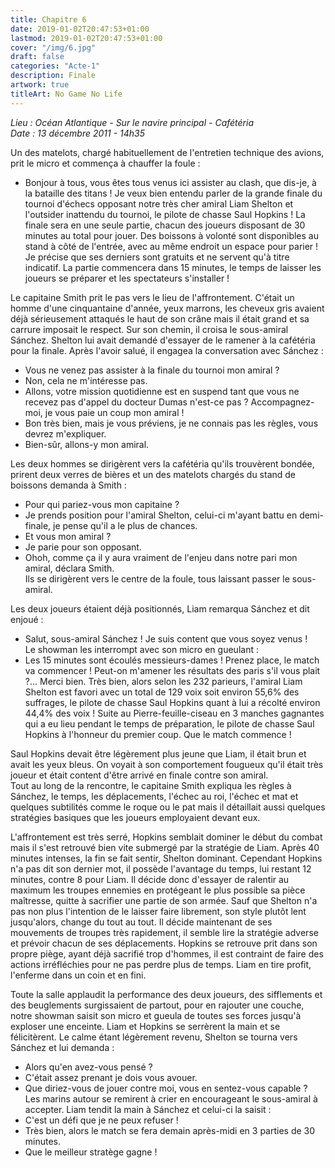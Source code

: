 ```yaml
---
title: Chapitre 6
date: 2019-01-02T20:47:53+01:00
lastmod: 2019-01-02T20:47:53+01:00
cover: "/img/6.jpg"
draft: false
categories: "Acte-1"
description: Finale
artwork: true
titleArt: No Game No Life
---
```

_Lieu :  Océan Atlantique - Sur le navire principal - Cafétéria  
Date : 13 décembre 2011 - 14h35_

Un des matelots, chargé habituellement de l'entretien technique des avions, prit le micro et commença à chauffer la foule :    
- Bonjour à tous, vous êtes tous venus ici assister au clash, que dis-je, à la bataille des titans ! Je veux bien entendu parler de la grande finale du tournoi d'échecs opposant notre très cher amiral Liam Shelton et l'outsider inattendu du tournoi, le pilote de chasse Saul Hopkins ! La finale sera en une seule partie, chacun des joueurs disposant de 30 minutes au total pour jouer. Des boissons à volonté sont disponibles au stand à côté de l'entrée, avec au même endroit un espace pour parier ! Je précise que ses derniers sont gratuits et ne servent qu'à titre indicatif. La partie commencera dans 15 minutes, le temps de laisser les joueurs se préparer et les spectateurs s'installer !  
   
Le capitaine Smith prit le pas vers le lieu de l'affrontement. C'était un homme d'une cinquantaine d'année, yeux marrons, les cheveux gris avaient déjà sérieusement attaqués le haut de son crâne mais il était grand et sa carrure imposait le respect. Sur son chemin, il croisa le sous-amiral Sánchez. Shelton lui avait demandé d'essayer de le ramener à la cafétéria pour la finale. Après l'avoir salué, il engagea la conversation avec Sánchez :    
- Vous ne venez pas assister à la finale du tournoi mon amiral ?   
- Non, cela ne m'intéresse pas.  
- Allons, votre mission quotidienne est en suspend tant que vous ne recevez pas d'appel du docteur Dumas n'est-ce pas ? Accompagnez-moi, je vous paie un coup mon amiral !  
- Bon très bien, mais je vous préviens, je ne connais pas les règles, vous devrez m'expliquer.  
- Bien-sûr, allons-y mon amiral.  
   
Les deux hommes se dirigèrent vers la cafétéria qu'ils trouvèrent bondée, prirent deux verres de bières et un des matelots chargés du stand de boissons demanda à Smith :   
- Pour qui pariez-vous mon capitaine ?   
- Je prends position pour l'amiral Shelton, celui-ci m'ayant battu en demi-finale, je pense qu'il a le plus de chances.  
- Et vous mon amiral ?  
- Je parie pour son opposant.  
- Ohoh, comme ça il y aura vraiment de l'enjeu dans notre pari mon amiral, déclara Smith.  
Ils se dirigèrent vers le centre de la foule, tous laissant passer le sous-amiral. 
   
Les deux joueurs étaient déjà positionnés, Liam remarqua Sánchez et dit enjoué :  
- Salut, sous-amiral Sánchez ! Je suis content que vous soyez venus !  
Le showman les interrompt avec son micro en gueulant :  
- Les 15 minutes sont écoulés messieurs-dames ! Prenez place, le match va commencer ! Peut-on m'amener les résultats des paris s'il vous plait ?... Merci bien. Très bien, alors selon les 232 parieurs, l'amiral Liam Shelton est favori avec un total de 129 voix soit environ 55,6% des suffrages, le pilote de chasse Saul Hopkins quant à lui a récolté environ 44,4% des voix ! Suite au Pierre-feuille-ciseau en 3 manches gagnantes qui a eu lieu pendant le temps de préparation, le pilote de chasse Saul Hopkins à l'honneur du premier coup. Que le match commence !   

Saul Hopkins devait être légèrement plus jeune que Liam, il était brun et avait les yeux bleus. On voyait à son comportement fougueux qu'il était très joueur et était content d'être arrivé en finale contre son amiral.  
Tout au long de la rencontre, le capitaine Smith expliqua les règles à Sánchez, le temps, les déplacements, l'échec au roi, l'échec et mat et quelques subtilités comme le roque ou le pat mais il détaillait aussi quelques stratégies basiques que les joueurs employaient devant eux.  
   
L'affrontement est très serré, Hopkins semblait dominer le début du combat mais il s'est retrouvé bien vite submergé par la stratégie de Liam. Après 40 minutes intenses, la fin se fait sentir, Shelton dominant. Cependant Hopkins n'a pas dit son dernier mot, il possède l'avantage du temps, lui restant 12 minutes, contre 8 pour Liam. Il décide donc d'essayer de ralentir au maximum les troupes ennemies en protégeant le plus possible sa pièce maîtresse, quitte à sacrifier une partie de son armée. Sauf que Shelton n'a pas non plus l'intention de le laisser faire librement, son style plutôt lent jusqu'alors, change du tout au tout. Il décide maintenant de ses mouvements de troupes très rapidement, il semble lire la stratégie adverse et prévoir chacun de ses déplacements. Hopkins se retrouve prit dans son propre piège, ayant déjà sacrifié trop d'hommes, il est contraint de faire des actions irréfléchies pour ne pas perdre plus de temps. Liam en tire profit, l'enferme dans un coin et en fini.   
    
Toute la salle applaudit la performance des deux joueurs, des sifflements et des beuglements surgissaient de partout, pour en rajouter une couche, notre showman saisit son micro et gueula de toutes ses forces jusqu'à exploser une enceinte. Liam et Hopkins se serrèrent la main et se félicitèrent. Le calme étant légèrement revenu, Shelton se tourna vers Sánchez et lui demanda :  
- Alors qu'en avez-vous pensé ?  
- C'était assez prenant je dois vous avouer.  
- Que diriez-vous de jouer contre moi, vous en sentez-vous capable ?  
Les marins autour se remirent à crier en encourageant le sous-amiral à accepter. Liam tendit la main à Sánchez et celui-ci la saisit :  
- C'est un défi que je ne peux refuser !  
- Très bien, alors le match se fera demain après-midi en 3 parties de 30 minutes.  
- Que le meilleur stratège gagne !  